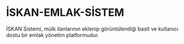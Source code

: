 # İSKAN-EMLAK-SİSTEM
İSKAN Sistemi, mülk ilanlarının eklenip görüntülendiği basit ve kullanıcı dostu bir emlak yönetim platformudur.
